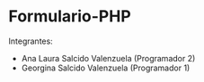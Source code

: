 # Formulario-PHP

Integrantes:
- Ana Laura Salcido Valenzuela (Programador 2)
- Georgina Salcido Valenzuela (Programador 1)


